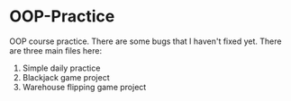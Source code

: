 # OOP-Practice
OOP course practice. There are some bugs that I haven't fixed yet.
There are three main files here:

1. Simple daily practice
2. Blackjack game project
3. Warehouse flipping game project
